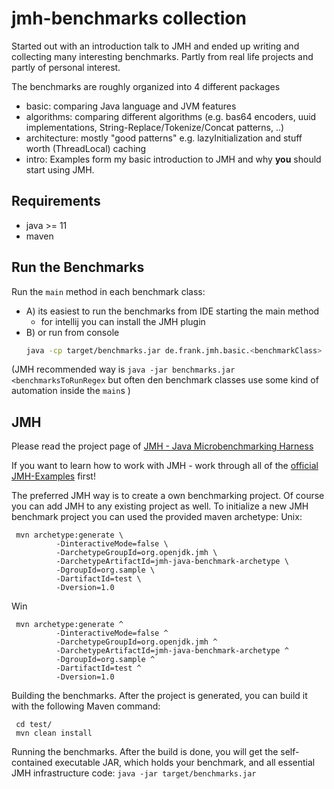 # jmh-benchmarks collection
Started out with an introduction talk to JMH and ended up writing and collecting many interesting benchmarks.
Partly from real life projects and partly of personal interest.

The benchmarks are roughly organized into 4 different packages
- basic:  comparing Java language  and JVM features
- algorithms: comparing different algorithms (e.g. bas64 encoders, uuid implementations, String-Replace/Tokenize/Concat patterns, ..)
- architecture: mostly "good patterns" e.g. lazyInitialization and stuff worth (ThreadLocal) caching
- intro: Examples form my basic introduction to JMH and why __you__ should start using JMH.

## Requirements
- java >= 11
- maven
 
## Run the Benchmarks 
Run the `main` method in each benchmark class: 
  - A) its easiest to run the benchmarks from IDE starting the main method
    - for intellij you can install the JMH plugin
  - B) or run from console 
      ```bash
      java -cp target/benchmarks.jar de.frank.jmh.basic.<benchmarkClass> -p <paramName>=<paramValue>
      ```

(JMH recommended way is `java -jar benchmarks.jar <benchmarksToRunRegex` but often den benchmark classes use some kind of automation inside the `main`s  )

## JMH
Please read the project page of  [JMH - Java Microbenchmarking Harness](http://openjdk.java.net/projects/code-tools/jmh/)

If you want to learn how to work with JMH - work through all of the [official JMH-Examples](http://hg.openjdk.java.net/code-tools/jmh/file/tip/jmh-samples/src/main/java/org/openjdk/jmh/samples/) first!

The preferred JMH way is to create a own benchmarking project. Of course you can add JMH to any existing project as well.
To initialize a new JMH benchmark project you can used the provided maven archetype:
Unix:
```
 mvn archetype:generate \
          -DinteractiveMode=false \
          -DarchetypeGroupId=org.openjdk.jmh \
          -DarchetypeArtifactId=jmh-java-benchmark-archetype \
          -DgroupId=org.sample \
          -DartifactId=test \
          -Dversion=1.0
```

Win
```
 mvn archetype:generate ^
          -DinteractiveMode=false ^
          -DarchetypeGroupId=org.openjdk.jmh ^
          -DarchetypeArtifactId=jmh-java-benchmark-archetype ^
          -DgroupId=org.sample ^
          -DartifactId=test ^
          -Dversion=1.0
```

Building the benchmarks. After the project is generated, you can build it with the following Maven command:
```
 cd test/
 mvn clean install
```
Running the benchmarks. After the build is done, you will get the self-contained executable JAR, which holds your benchmark, and all essential JMH infrastructure code:
 `java -jar target/benchmarks.jar`

